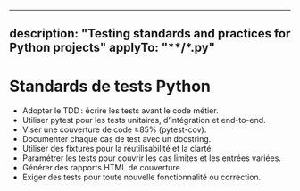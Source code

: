 <!-- Inspired by: https://github.com/github/awesome-copilot/blob/main/collections/testing.md -->
---
description: "Testing standards and practices for Python projects"
applyTo: "**/*.py"
---
# Standards de tests Python

- Adopter le TDD : écrire les tests avant le code métier.
- Utiliser pytest pour les tests unitaires, d’intégration et end-to-end.
- Viser une couverture de code ≥85% (pytest-cov).
- Documenter chaque cas de test avec un docstring.
- Utiliser des fixtures pour la réutilisabilité et la clarté.
- Paramétrer les tests pour couvrir les cas limites et les entrées variées.
- Générer des rapports HTML de couverture.
- Exiger des tests pour toute nouvelle fonctionnalité ou correction.
